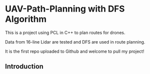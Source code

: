 # UAV-Path-Planning with DFS Algorithm
This is a project using PCL in C++ to plan routes for drones.  

Data from 16-line Lidar are tested and DFS are used in route planning.  

It is the first repo uploaded to Github and welcome to pull my project!  

## Introduction 

